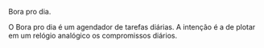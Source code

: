 Bora pro dia.

O Bora pro dia é um agendador de tarefas diárias.
A intenção é a de plotar em um relógio analógico
os compromissos diários.